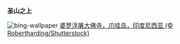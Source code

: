
**圣山之上**

![bing-wallpaper](https://www.bing.com/th?id=OHR.BorobudurBells_ZH-CN5291511365_1920x1080.jpg)
[婆罗浮屠大佛寺，爪哇岛，印度尼西亚 (© Robertharding/Shutterstock)](https://www.bing.com/search?q=%E5%A9%86%E7%BD%97%E6%B5%AE%E5%B1%A0%E5%A4%A7%E4%BD%9B%E5%AF%BA&amp;form=hpcapt&amp;mkt=zh-cn)
  
